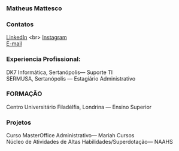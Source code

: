 ### Matheus Mattesco

### Contatos

[LinkedIn](http://linkedin.com/in/msbrodrigues](https://www.linkedin.com/authwall?trk=qf&original_referer=https://www.google.com/&sessionRedirect=https%3A%2F%2Fbr.linkedin.com%2Fin%2Fmatheus-mattesco-19a827204)) <br>
[Instagram](http://www.instagram.com/matheus_mattesco) <br>
[E-mail](matheus.mattesco@edu.unfil.br) <br>

### Experiencia Profissional:

DK7 Informática, Sertanópolis— Suporte TI <br>
SERMUSA, Sertanópolis — Estagiário Administrativo

### FORMAÇÃO

Centro Universitário Filadélfia, Londrina — Ensino Superior

### Projetos

Curso MasterOffice Administrativo— Mariah Cursos <br>
Núcleo de Atividades de Altas Habilidades/Superdotação— NAAHS



